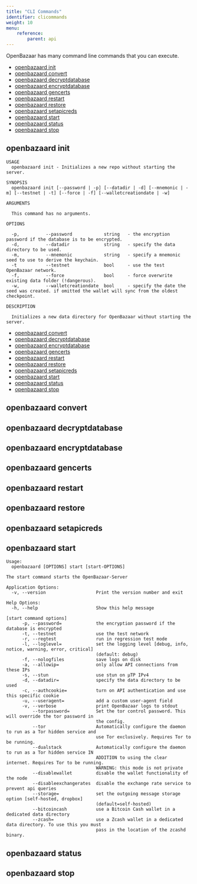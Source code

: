 ```yaml
---
title: "CLI Commands"
identifier: clicommands
weight: 10
menu:
    reference:
        parent: api
---
```


<!-- TODO: Remove index since it's handled by the TOC in the menu? -->

OpenBazaar has many command line commands that you can execute.

- [openbazaard init](#openbazaard-init)
- [openbazaard convert](#openbazaard-convert)
- [openbazaard decryptdatabase](#openbazaard-decryptdatabase)
- [openbazaard encryptdatabase](#openbazaard-encryptdatabase)
- [openbazaard gencerts](#openbazaard-gencerts)
- [openbazaard restart](#openbazaard-restart)
- [openbazaard restore](#openbazaard-restore)
- [openbazaard setapicreds](#openbazaard-setapicreds)
- [openbazaard start](#openbazaard-start)
- [openbazaard status](#openbazaard-status)
- [openbazaard stop](#openbazaard-stop)

## openbazaard init

```
USAGE
  openbazaard init - Initializes a new repo without starting the server.

SYNOPSIS
  openbazaard init [--password | -p] [--datadir | -d] [--mnemonic | -m] [--testnet | -t] [--force | -f] [--walletcreationdate | -w]

ARGUMENTS

  This command has no arguments.

OPTIONS

  -p,          --password            string   - the encryption password if the database is to be encrypted.
  -d,          --datadir             string   - specify the data directory to be used.
  -m,          --mnemonic            string   - specify a mnemonic seed to use to derive the keychain.
  -t           --testnet             bool     - use the test OpenBazaar network.
  -f,          --force               bool     - force overwrite existing data folder (!dangerous).
  -w,          --walletcreationdate  bool     - specify the date the seed was created. if omitted the wallet will sync from the oldest checkpoint.  

DESCRIPTION

  Initializes a new data directory for OpenBazaar without starting the server.
```

- [openbazaard convert](#openbazaard-convert)
- [openbazaard decryptdatabase](#openbazaard-decryptdatabase)
- [openbazaard encryptdatabase](#openbazaard-encryptdatabase)
- [openbazaard gencerts](#openbazaard-gencerts)
- [openbazaard restart](#openbazaard-restart)
- [openbazaard restore](#openbazaard-restore)
- [openbazaard setapicreds](#openbazaard-setapicreds)
- [openbazaard start](#openbazaard-start)
- [openbazaard status](#openbazaard-status)
- [openbazaard stop](#openbazaard-stop)

## openbazaard convert

## openbazaard decryptdatabase

## openbazaard encryptdatabase

## openbazaard gencerts

## openbazaard restart

## openbazaard restore

## openbazaard setapicreds

## openbazaard start

```
Usage:
  openbazaard [OPTIONS] start [start-OPTIONS]

The start command starts the OpenBazaar-Server

Application Options:
  -v, --version                   Print the version number and exit

Help Options:
  -h, --help                      Show this help message

[start command options]
      -p, --password=             the encryption password if the database is encrypted
      -t, --testnet               use the test network
      -r, --regtest               run in regression test mode
      -l, --loglevel=             set the logging level [debug, info, notice, warning, error, critical]
                                  (default: debug)
      -f, --nologfiles            save logs on disk
      -a, --allowip=              only allow API connections from these IPs
      -s, --stun                  use stun on µTP IPv4
      -d, --datadir=              specify the data directory to be used
      -c, --authcookie=           turn on API authentication and use this specific cookie
      -u, --useragent=            add a custom user-agent field
      -v, --verbose               print OpenBazaar logs to stdout
          --torpassword=          Set the tor control password. This will override the tor password in
                                  the config.
          --tor                   Automatically configure the daemon to run as a Tor hidden service and
                                  use Tor exclusively. Requires Tor to be running.
          --dualstack             Automatically configure the daemon to run as a Tor hidden service IN
                                  ADDITION to using the clear internet. Requires Tor to be running.
                                  WARNING: this mode is not private
          --disablewallet         disable the wallet functionality of the node
          --disableexchangerates  disable the exchange rate service to prevent api queries
          --storage=              set the outgoing message storage option [self-hosted, dropbox]
                                  (default=self-hosted)
          --bitcoincash           use a Bitcoin Cash wallet in a dedicated data directory
          --zcash=                use a Zcash wallet in a dedicated data directory. To use this you must
                                  pass in the location of the zcashd binary.
```

## openbazaard status

## openbazaard stop
